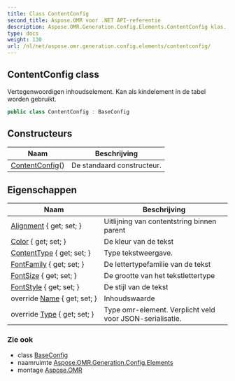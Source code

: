 ```yaml
---
title: Class ContentConfig
second_title: Aspose.OMR voor .NET API-referentie
description: Aspose.OMR.Generation.Config.Elements.ContentConfig klas. Vertegenwoordigen inhoudselement. Kan als kindelement in de tabel worden gebruikt.
type: docs
weight: 130
url: /nl/net/aspose.omr.generation.config.elements/contentconfig/
---
```

## ContentConfig class

Vertegenwoordigen inhoudselement. Kan als kindelement in de tabel worden gebruikt.

```csharp
public class ContentConfig : BaseConfig
```

## Constructeurs

| Naam | Beschrijving |
| --- | --- |
| [ContentConfig](contentconfig/)() | De standaard constructeur. |

## Eigenschappen

| Naam | Beschrijving |
| --- | --- |
| [Alignment](../../aspose.omr.generation.config.elements/contentconfig/alignment/) { get; set; } | Uitlijning van contentstring binnen parent |
| [Color](../../aspose.omr.generation.config.elements/contentconfig/color/) { get; set; } | De kleur van de tekst |
| [ContentType](../../aspose.omr.generation.config.elements/contentconfig/contenttype/) { get; set; } | Type tekstweergave. |
| [FontFamily](../../aspose.omr.generation.config.elements/contentconfig/fontfamily/) { get; set; } | De lettertypefamilie van de tekst |
| [FontSize](../../aspose.omr.generation.config.elements/contentconfig/fontsize/) { get; set; } | De grootte van het tekstlettertype |
| [FontStyle](../../aspose.omr.generation.config.elements/contentconfig/fontstyle/) { get; set; } | De stijl van de tekst |
| override [Name](../../aspose.omr.generation.config.elements/contentconfig/name/) { get; set; } | Inhoudswaarde |
| override [Type](../../aspose.omr.generation.config.elements/contentconfig/type/) { get; set; } | Type omr-element. Verplicht veld voor JSON-serialisatie. |

### Zie ook

* class [BaseConfig](../../aspose.omr.generation.config/baseconfig/)
* naamruimte [Aspose.OMR.Generation.Config.Elements](../../aspose.omr.generation.config.elements/)
* montage [Aspose.OMR](../../)



